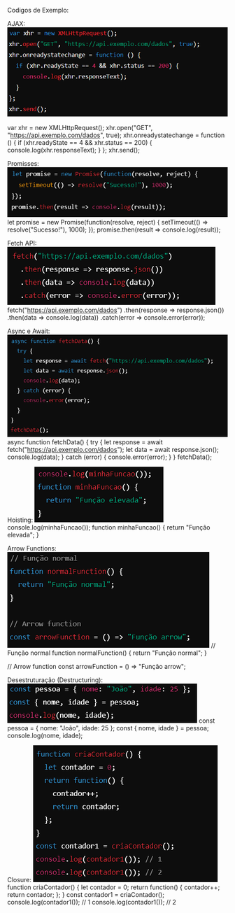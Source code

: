 Codigos de Exemplo:

AJAX:
![alt text](image.png)

var xhr = new XMLHttpRequest();
xhr.open("GET", "https://api.exemplo.com/dados", true);
xhr.onreadystatechange = function () {
  if (xhr.readyState == 4 && xhr.status == 200) {
    console.log(xhr.responseText);
  }
};
xhr.send();

Promisses:
![alt text](image-1.png)
let promise = new Promise(function(resolve, reject) {
  setTimeout(() => resolve("Sucesso!"), 1000);
});
promise.then(result => console.log(result));

Fetch API:
![alt text](image-2.png)
fetch("https://api.exemplo.com/dados")
  .then(response => response.json())
  .then(data => console.log(data))
  .catch(error => console.error(error));

Async e Await:
![alt text](image-3.png)
async function fetchData() {
  try {
    let response = await fetch("https://api.exemplo.com/dados");
    let data = await response.json();
    console.log(data);
  } catch (error) {
    console.error(error);
  }
}
fetchData();


Hoisting:
![alt text](image-4.png)
console.log(minhaFuncao());
function minhaFuncao() {
  return "Função elevada";
}

Arrow Functions:
![alt text](image-5.png)
// Função normal
function normalFunction() {
  return "Função normal";
}

// Arrow function
const arrowFunction = () => "Função arrow";

Desestruturação (Destructuring):
![alt text](image-6.png)
const pessoa = { nome: "João", idade: 25 };
const { nome, idade } = pessoa;
console.log(nome, idade);

Closure:
![alt text](image-7.png)
function criaContador() {
  let contador = 0;
  return function() {
    contador++;
    return contador;
  };
}
const contador1 = criaContador();
console.log(contador1()); // 1
console.log(contador1()); // 2